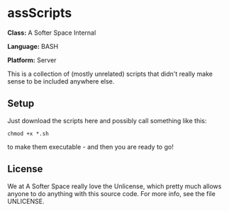 # assScripts

**Class:** A Softer Space Internal

**Language:** BASH

**Platform:** Server

This is a collection of (mostly unrelated) scripts that didn't really make sense to be included anywhere else.

## Setup

Just download the scripts here and possibly call something like this:

```
chmod +x *.sh
```

to make them executable - and then you are ready to go!

## License

We at A Softer Space really love the Unlicense, which pretty much allows anyone to do anything with this source code.
For more info, see the file UNLICENSE.
